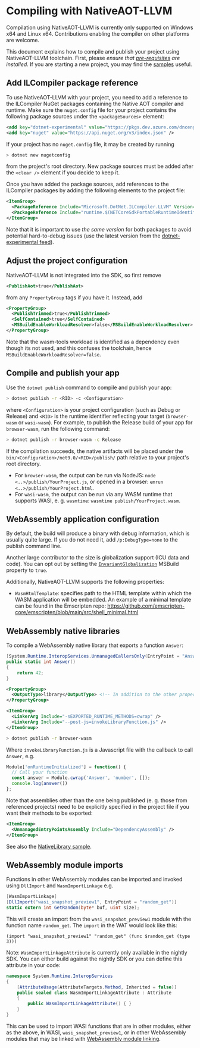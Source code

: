 # Compiling with NativeAOT-LLVM

Compilation using NativeAOT-LLVM is currently only supported on Windows x64 and Linux x64. Contributions enabling the compiler on other platforms are welcome.

This document explains how to compile and publish your project using NativeAOT-LLVM toolchain. First, please _ensure that [pre-requisites](prerequisites.md) are installed_. If you are starting a new project, you may find the [samples](../../samples) useful.

## Add ILCompiler package reference

To use NativeAOT-LLVM with your project, you need to add a reference to the ILCompiler NuGet packages containing the Native AOT compiler and runtime. Make sure the `nuget.config` file for your project contains the following package sources under the `<packageSources>` element:
```xml
<add key="dotnet-experimental" value="https://pkgs.dev.azure.com/dnceng/public/_packaging/dotnet-experimental/nuget/v3/index.json" />
<add key="nuget" value="https://api.nuget.org/v3/index.json" />
```

If your project has no `nuget.config` file, it may be created by running
```bash
> dotnet new nugetconfig
```

from the project's root directory. New package sources must be added after the `<clear />` element if you decide to keep it.

Once you have added the package sources, add references to the ILCompiler packages by adding the following elements to the project file:
```xml
<ItemGroup>
  <PackageReference Include="Microsoft.DotNet.ILCompiler.LLVM" Version="10.0.0-*" />
  <PackageReference Include="runtime.$(NETCoreSdkPortableRuntimeIdentifier).Microsoft.DotNet.ILCompiler.LLVM" Version="10.0.0-*" />
</ItemGroup>
```

Note that it is important to use _the same version_ for both packages to avoid potential hard-to-debug issues (use the latest version from the [dotnet-experimental feed](https://dev.azure.com/dnceng/public/_artifacts/feed/dotnet-experimental/NuGet/Microsoft.DotNet.ILCompiler.LLVM)).

## Adjust the project configuration

NativeAOT-LLVM is not integrated into the SDK, so first remove
```xml
<PublishAot>true</PublishAot>
```
from any `PropertyGroup` tags if you have it. Instead, add
```xml
<PropertyGroup>
  <PublishTrimmed>true</PublishTrimmed>
  <SelfContained>true</SelfContained>
  <MSBuildEnableWorkloadResolver>false</MSBuildEnableWorkloadResolver>
</PropertyGroup>
```

Note that the wasm-tools workload is identified as a dependency even though its not used, and this confuses the toolchain, hence `MSBuildEnableWorkloadResolver=false`.

## Compile and publish your app

Use the `dotnet publish` command to compile and publish your app:
```bash
> dotnet publish -r <RID> -c <Configuration>
```

where `<Configuration>` is your project configuration (such as Debug or Release) and `<RID>` is the runtime identifier reflecting your target (`browser-wasm` or `wasi-wasm`). For example, to publish the Release build of your app for `browser-wasm`, run the following command:
```bash
> dotnet publish -r browser-wasm -c Release
```

If the compilation succeeds, the native artifacts will be placed under the `bin/<Configuration>/net9.0/<RID>/publish/` path relative to your project's root directory.

* For `browser-wasm`, the output can be run via NodeJS: `node <..>/publish/YourProject.js`, or opened in a browser: `emrun <..>/publish/YourProject.html`.
* For `wasi-wasm`, the output can be run via any WASM runtime that supports WASI, e. g. `wasmtime`: `wasmtime publish/YourProject.wasm`.

## WebAssembly application configuration

By default, the build will produce a binary with debug information, which is usually quite large. If you do not need it, add `/p:DebugType=none` to the publish command line.

Another large contributor to the size is globalization support (ICU data and code). You can opt out by setting the [`InvariantGlobalization`](https://learn.microsoft.com/en-us/dotnet/core/runtime-config/globalization) MSBuild property to `true`.

Additionally, NativeAOT-LLVM supports the following properties:
- `WasmHtmlTemplate`: specifies path to the HTML template within which the WASM application will be embedded. An example of a minimal template can be found in the Emscripten repo: https://github.com/emscripten-core/emscripten/blob/main/src/shell_minimal.html

## WebAssembly native libraries

To compile a WebAssembly native library that exports a function `Answer`:
```cs
[System.Runtime.InteropServices.UnmanagedCallersOnly(EntryPoint = "Answer")]
public static int Answer()
{
    return 42;
}
```
```xml
<PropertyGroup>
  <OutputType>library</OutputType> <!-- In addition to the other properties. -->
</PropertyGroup>

<ItemGroup>
  <LinkerArg Include="-sEXPORTED_RUNTIME_METHODS=cwrap" />
  <LinkerArg Include="--post-js=invokeLibraryFunction.js" />
</ItemGroup>
```
```bash
> dotnet publish -r browser-wasm
```
Where `invokeLibraryFunction.js` is a Javascript file with the callback to call `Answer`, e.g.
```js
Module['onRuntimeInitialized'] = function() { 
  // Call your function
  const answer = Module.cwrap('Answer', 'number', []);
  console.log(answer())
};
```

Note that assemblies other than the one being published (e. g. those from referenced projects) need to be explicitly specified in the project file if you want their methods to be exported:
```xml
<ItemGroup>
  <UnmanagedEntryPointsAssembly Include="DependencyAssembly" />
</ItemGroup>
```

See also the [NativeLibrary sample](../../samples/NativeLibrary).

## WebAssembly module imports

Functions in other WebAssembly modules can be imported and invoked using `DllImport` and `WasmImportLinkage` e.g.
```cs
[WasmImportLinkage]
[DllImport("wasi_snapshot_preview1", EntryPoint = "random_get")]
static extern int GetRandom(byte* buf, uint size);
```
This will create an import from the `wasi_snapshot_preview1` module with the function name `random_get`.  The `import` in the WAT would look like this:
```
(import "wasi_snapshot_preview1" "random_get" (func $random_get (type 3)))
```
Note: `WasmImportLinkageAttribute` is currently only available in the nightly SDK. You can either build against the nightly SDK or you can define this attribute in your code:
```cs
namespace System.Runtime.InteropServices
{
    [AttributeUsage(AttributeTargets.Method, Inherited = false)]
    public sealed class WasmImportLinkageAttribute : Attribute
    {
        public WasmImportLinkageAttribute() { }
    }
}
```

This can be used to import WASI functions that are in other modules, either as the above, in WASI, `wasi_snapshot_preview1`, or in other WebAssembly modules that may be linked with [WebAssembly module linking](https://github.com/WebAssembly/module-linking).
